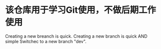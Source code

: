 # 该仓库用于学习Git使用，不做后期工作使用

Creating a new breanch is quick.
Creating a new branch is quick AND simple
Switchec to a new branch "dev".

